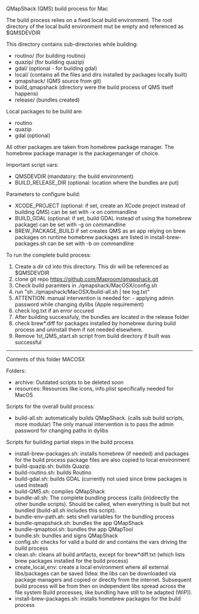 QMapShack (QMS) build process for Mac

The build process relies on a fixed local build environment.
The root directory of the local build environment mut be empty and referenced as $QMSDEVDIR

This directory contains sub-directories while building:

- routino/      (for building routino)
- quazip/       (for building quazip)
- gdal/         (optional - for building gdal)
- local/        (contains all the files and dirs installed by packages locally built)
- qmapshack/    (QMS source from git)
- build_qmapshack (directory were the build process of QMS itself happens)
- release/      (bundles created)


Local packages to be build are:
- routino
- quazip
- gdal  (optional)

All other packages are taken from homebrew package manager.
The homebrew package manager is the packagemanger of choice.

Important script vars:

- QMSDEVDIR               (mandatory: the build environment)
- BUILD_RELEASE_DIR       (optional: location where the bundles are put)

Parameters to configure build:
- XCODE_PROJECT           (optional: if set, create an XCode project instead of building QMS)
                          can be set with -x on commandline
- BUILD_GDAL              (optional: if set, build GDAL instead of using the homebrew package)
                          can be set with -g on commandline
- BREW_PACKAGE_BUILD      if set creates QMS as an app relying on brew packages on runtime
                          homebrew packages are listed in install-brew-packages.sh
                          can be set with -b on commandline


To run the complete build process:
1. Create a dir cd into this directory. This dir will be referenced as $QMSDEVDIR
2. clone git repo https://github.com/Maproom/qmapshack.git
3. Check build paramters in ./qmapshack/MacOSX/config.sh
4. run "sh ./qmapshack/MacOSX/build-all.sh | tee log.txt"
5. ATTENTION: manual intervention is needed for:
        - applying admin password while changing dylibs (Apple requirement)
6. check log.txt if an error occured
7. After building successfuly, the bundles are located in the release folder
8. check brew*.diff for packages installed by homebrew during build process and uninstall them if not needed elsewhere.
9. Remove 1st_QMS_start.sh script from build directory if built was successful


--------------------------------------------------
Contents of this folder MACOSX

Folders:
- archive: Outdated scripts to be deleted soon
- resources: Resources like icons, info.plist specifically needed for MacOS 

Scripts for the overall build process:

- build-all.sh: automatically builds QMapShack. (calls sub build scripts, more modular)
        The only manual intervention is to pass the admin password for changing paths in dylibs

Scripts for building partial steps in the build process
- install-brew-packages.sh: installs homebrew (if needed) and packages for the build process
                            package files are also copied to local environment
- build-quazip.sh: builds Quazip
- build-routino.sh: builds Routino
- build-gdal.sh: builds GDAL (currently not used since brew packages is used instead)
- build-QMS.sh: compiles QMapShack
- bundle-all.sh: The complete bundling process (calls (in)directly the other bundle scripts).
  Should be called, when everything is built but not bundled (build-all.sh includes this script). 
- bundle-env-path.ah: sets shell variables for the bundling process
- bundle-qmapshack.sh: bundles the app QMapShack
- bundle-qmaptool.sh: bundles the app QMapTool
- bundle.sh: bundles and signs QMapShack
- config.sh: checks for valid a build dir and contains the vars driving the build process
- clean.sh: cleans all build artifacts, except for brew*diff.txt (which lists brew packages installed for the build process)
- create_local_env: create a local environment where all external libs/packages can be saved
    (Idea: the libs can be downloaded via package managers and copied 
    or directly from the internet. 
    Subsequent build process will be from then on independent libs spread across the file system
    Build processes, like bundling have still to be adapted (WiP)).
- install-brew-packages.sh: installs homebrew packages for the build process





   

